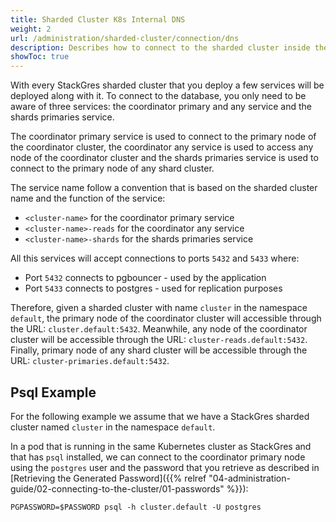```yaml
---
title: Sharded Cluster K8s Internal DNS
weight: 2
url: /administration/sharded-cluster/connection/dns
description: Describes how to connect to the sharded cluster inside the K8s environment.
showToc: true
---
```


With every StackGres sharded cluster that you deploy a few services will be deployed along with it.
To connect to the database, you only need to be aware of three services: the coordinator primary and any service and the shards primaries service.

The coordinator primary service is used to connect to the primary node of the coordinator cluster, the coordinator any service is used to access any node of the coordinator cluster and the shards primaries service is used to connect to the primary node of any shard cluster.

The service name follow a convention that is based on the sharded cluster name and the function of the service:

 - `<cluster-name>` for the coordinator primary service
 - `<cluster-name>-reads` for the coordinator any service
 - `<cluster-name>-shards` for the shards primaries service

All this services will accept connections to ports `5432` and `5433` where:

 - Port `5432` connects to pgbouncer - used by the application
 - Port `5433` connects to postgres - used for replication purposes

Therefore, given a sharded cluster with name `cluster` in the namespace `default`, the primary node of the coordinator cluster will accessible through the URL: `cluster.default:5432`.
Meanwhile, any node of the coordinator cluster will be accessible through the URL: `cluster-reads.default:5432`.
Finally, primary node of any shard cluster will be accessible through the URL: `cluster-primaries.default:5432`.

## Psql Example

For the following example we assume that we have a StackGres sharded cluster named `cluster` in the namespace `default`.

In a pod that is running in the same Kubernetes cluster as StackGres and that has `psql` installed, we can connect to the coordinator primary node using the `postgres` user and the password that you retrieve as described in [Retrieving the Generated Password]({{% relref "04-administration-guide/02-connecting-to-the-cluster/01-passwords" %}}):

```
PGPASSWORD=$PASSWORD psql -h cluster.default -U postgres
```